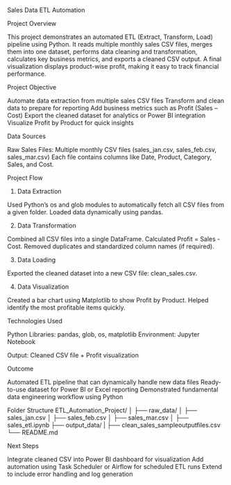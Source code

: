 Sales Data ETL Automation

Project Overview

This project demonstrates an automated ETL (Extract, Transform, Load) pipeline using Python.
It reads multiple monthly sales CSV files, merges them into one dataset, performs data cleaning and transformation, calculates key business metrics, and exports a cleaned CSV output.
A final visualization displays product-wise profit, making it easy to track financial performance.

Project Objective

Automate data extraction from multiple sales CSV files
Transform and clean data to prepare for reporting
Add business metrics such as Profit (Sales – Cost)
Export the cleaned dataset for analytics or Power BI integration
Visualize Profit by Product for quick insights

Data Sources

Raw Sales Files: Multiple monthly CSV files (sales_jan.csv, sales_feb.csv, sales_mar.csv)
Each file contains columns like Date, Product, Category, Sales, and Cost.

Project Flow
1. Data Extraction

Used Python’s os and glob modules to automatically fetch all CSV files from a given folder.
Loaded data dynamically using pandas.

2. Data Transformation

Combined all CSV files into a single DataFrame.
Calculated Profit = Sales - Cost.
Removed duplicates and standardized column names (if required).

3. Data Loading

Exported the cleaned dataset into a new CSV file: clean_sales.csv.

4. Data Visualization

Created a bar chart using Matplotlib to show Profit by Product.
Helped identify the most profitable items quickly.

Technologies Used

Python Libraries: pandas, glob, os, matplotlib
Environment: Jupyter Notebook

Output: Cleaned CSV file + Profit visualization

Outcome

Automated ETL pipeline that can dynamically handle new data files
Ready-to-use dataset for Power BI or Excel reporting
Demonstrated fundamental data engineering workflow using Python

Folder Structure
ETL_Automation_Project/
│
├── raw_data/
│   ├── sales_jan.csv
│   ├── sales_feb.csv
│   ├── sales_mar.csv
│
├── sales_etl.ipynb
├── output_data/
|    ├── clean_sales_sampleoutputfiles.csv
└── README.md

Next Steps

Integrate cleaned CSV into Power BI dashboard for visualization
Add automation using Task Scheduler or Airflow for scheduled ETL runs
Extend to include error handling and log generation
